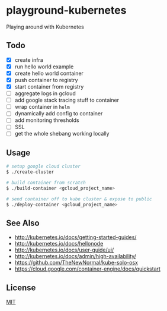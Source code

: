 # playground-kubernetes
Playing around with Kubernetes

## Todo
- [x] create infra
- [x] run hello world example
- [x] create hello world container
- [x] push container to registry
- [x] start container from registry
- [ ] aggregate logs in gcloud
- [ ] add google stack tracing stuff to container
- [ ] wrap container in `helm`
- [ ] dynamically add config to container
- [ ] add monitoring thresholds
- [ ] SSL
- [ ] get the whole shebang working locally

## Usage
```sh
# setup google cloud cluster
$ ./create-cluster

# build container from scratch
$ ./build-container <gcloud_project_name>

# send container off to kube cluster & expose to public
$ ./deploy-container <gcloud_project_name>
```

## See Also
- http://kubernetes.io/docs/getting-started-guides/
- http://kubernetes.io/docs/hellonode
- http://kubernetes.io/docs/user-guide/ui/
- http://kubernetes.io/docs/admin/high-availability/
- https://github.com/TheNewNormal/kube-solo-osx
- https://cloud.google.com/container-engine/docs/quickstart

## License
[MIT](https://tldrlegal.com/license/mit-license)
